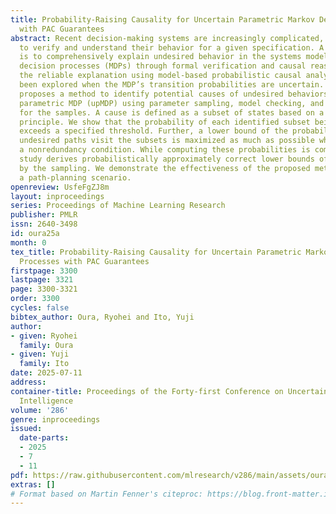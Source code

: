 ```yaml
---
title: Probability-Raising Causality for Uncertain Parametric Markov Decision Processes
  with PAC Guarantees
abstract: Recent decision-making systems are increasingly complicated, making it crucial
  to verify and understand their behavior for a given specification. A promising approach
  is to comprehensively explain undesired behavior in the systems modeled by Markov
  decision processes (MDPs) through formal verification and causal reasoning. However,
  the reliable explanation using model-based probabilistic causal analysis has not
  been explored when the MDP’s transition probabilities are uncertain. This paper
  proposes a method to identify potential causes of undesired behaviors in an uncertain
  parametric MDP (upMDP) using parameter sampling, model checking, and a set covering
  for the samples. A cause is defined as a subset of states based on a probability-raising
  principle. We show that the probability of each identified subset being a cause
  exceeds a specified threshold. Further, a lower bound of the probability that the
  undesired paths visit the subsets is maximized as much as possible while satisfying
  a nonredundancy condition. While computing these probabilities is complicated, this
  study derives probabilistically approximately correct lower bounds of both probabilities
  by the sampling. We demonstrate the effectiveness of the proposed method through
  a path-planning scenario.
openreview: UsfeFgZJ8m
layout: inproceedings
series: Proceedings of Machine Learning Research
publisher: PMLR
issn: 2640-3498
id: oura25a
month: 0
tex_title: Probability-Raising Causality for Uncertain Parametric Markov Decision
  Processes with PAC Guarantees
firstpage: 3300
lastpage: 3321
page: 3300-3321
order: 3300
cycles: false
bibtex_author: Oura, Ryohei and Ito, Yuji
author:
- given: Ryohei
  family: Oura
- given: Yuji
  family: Ito
date: 2025-07-11
address:
container-title: Proceedings of the Forty-first Conference on Uncertainty in Artificial
  Intelligence
volume: '286'
genre: inproceedings
issued:
  date-parts:
  - 2025
  - 7
  - 11
pdf: https://raw.githubusercontent.com/mlresearch/v286/main/assets/oura25a/oura25a.pdf
extras: []
# Format based on Martin Fenner's citeproc: https://blog.front-matter.io/posts/citeproc-yaml-for-bibliographies/
---
```


